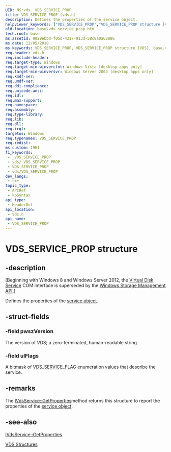 ```yaml
---
UID: NS:vds._VDS_SERVICE_PROP
title: VDS_SERVICE_PROP (vds.h)
description: Defines the properties of the service object.
helpviewer_keywords: ["VDS_SERVICE_PROP","VDS_SERVICE_PROP structure [VDS]","base.vds_service_prop","vds/_VDS_SERVICE_PROP"]
old-location: base\vds_service_prop.htm
tech.root: base
ms.assetid: 9029ebbd-f05d-4317-913d-58c8a0a62886
ms.date: 12/05/2018
ms.keywords: VDS_SERVICE_PROP, VDS_SERVICE_PROP structure [VDS], base.vds_service_prop, vds/_VDS_SERVICE_PROP
req.header: vds.h
req.include-header: 
req.target-type: Windows
req.target-min-winverclnt: Windows Vista [desktop apps only]
req.target-min-winversvr: Windows Server 2003 [desktop apps only]
req.kmdf-ver: 
req.umdf-ver: 
req.ddi-compliance: 
req.unicode-ansi: 
req.idl: 
req.max-support: 
req.namespace: 
req.assembly: 
req.type-library: 
req.lib: 
req.dll: 
req.irql: 
targetos: Windows
req.typenames: VDS_SERVICE_PROP
req.redist: 
ms.custom: 19H1
f1_keywords:
 - _VDS_SERVICE_PROP
 - vds/_VDS_SERVICE_PROP
 - VDS_SERVICE_PROP
 - vds/VDS_SERVICE_PROP
dev_langs:
 - c++
topic_type:
 - APIRef
 - kbSyntax
api_type:
 - HeaderDef
api_location:
 - Vds.h
api_name:
 - VDS_SERVICE_PROP
---
```


# VDS_SERVICE_PROP structure


## -description

<p class="CCE_Message">[Beginning with Windows 8 and Windows Server 2012, the <a href="https://docs.microsoft.com/windows/desktop/VDS/virtual-disk-service-portal">Virtual Disk Service</a> COM interface is superseded by the <a href="https://docs.microsoft.com/previous-versions/windows/desktop/stormgmt/windows-storage-management-api-portal">Windows Storage Management API</a>.]

Defines the properties of the <a href="https://docs.microsoft.com/windows/desktop/VDS/startup-and-service-objects">service object</a>.

## -struct-fields

### -field pwszVersion

The version of VDS; a zero-terminated, human-readable string.

### -field ulFlags

A bitmask of <a href="https://docs.microsoft.com/windows/desktop/api/vds/ne-vds-vds_service_flag">VDS_SERVICE_FLAG</a> enumeration values that describe the service.

## -remarks

 The <a href="https://docs.microsoft.com/windows/desktop/api/vds/nf-vds-ivdsservice-getproperties">IVdsService::GetProperties</a>method returns this structure to report the properties of the <a href="https://docs.microsoft.com/windows/desktop/VDS/startup-and-service-objects">service object</a>.

## -see-also

<a href="https://docs.microsoft.com/windows/desktop/api/vds/nf-vds-ivdsservice-getproperties">IVdsService::GetProperties</a>



<a href="https://docs.microsoft.com/windows/desktop/VDS/vds-structures">VDS Structures</a>

